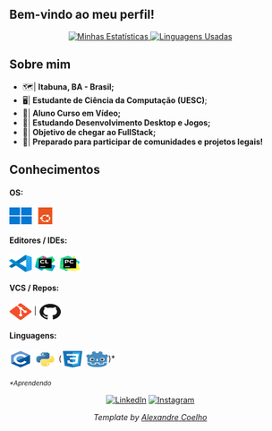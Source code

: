 ## Bem-vindo ao meu perfil!
<div align="center">
  
<a href="https://github.com/ythmxz">
  <img height=160 src="https://github-readme-stats.vercel.app/api?username=ythmxz&locale=pt-br&rank_icon=github&show_icons=true&custom_title=Estatísticas&theme=monokai&bg_color=00000000&hide_border=true&number_format=short&count_private=true" alt="Minhas Estatísticas"/>
</a>
<a href="https://github.com/ythmxz">
  <img height=160 src="https://github-readme-stats.vercel.app/api/top-langs/?username=ythmxz&layout=compact&langs_count=6&hide=cmake&custom_title=Linguagens&theme=monokai&bg_color=00000000&hide_border=true" alt="Linguagens Usadas"/>
</a>

</div>

## Sobre mim

- 🗺️| **Itabuna, BA - Brasil;**
- 🖥️| **Estudante de Ciência da Computação (UESC)**;
- 💾| **Aluno Curso em Vídeo;**
- 📖| **Estudando Desenvolvimento Desktop e Jogos;**
- 🎯| **Objetivo de chegar ao FullStack;**
- 📌| **Preparado para participar de comunidades e projetos legais!**

## Conhecimentos

#### OS:

<img align="center" alt="Windows 11" height="30" width="40" src="https://raw.githubusercontent.com/devicons/devicon/master/icons/windows11/windows11-original.svg"> <img align="center" alt="Ubuntu" height="30" width="40" src="https://raw.githubusercontent.com/devicons/devicon/master/icons/ubuntu/ubuntu-original.svg">

#### Editores / IDEs:

<img align="center" alt="VS Code" height="30" width="40" src="https://raw.githubusercontent.com/devicons/devicon/master/icons/vscode/vscode-original.svg"> <img align="center" alt="CLion" height="30" width="40" src="https://raw.githubusercontent.com/devicons/devicon/master/icons/clion/clion-original.svg"> <img align="center" alt="PyCharm" height="30" width="40" src="https://raw.githubusercontent.com/devicons/devicon/master/icons/pycharm/pycharm-original.svg">

#### VCS / Repos:

<img align="center" alt="Git" height="30" width="40" src="https://raw.githubusercontent.com/devicons/devicon/master/icons/git/git-original.svg"> | <img align="center" alt="github" height="30" width="40" src="https://raw.githubusercontent.com/devicons/devicon/master/icons/github/github-original.svg">

#### Linguagens:

<img align="center" alt="C" height="30" width="40" src="https://raw.githubusercontent.com/devicons/devicon/master/icons/c/c-original.svg"> <img align="center" alt="Python" height="30" width="40" src="https://raw.githubusercontent.com/devicons/devicon/master/icons/python/python-original.svg"> (<img align="center" alt="CSS" height="30" width="40" src="https://raw.githubusercontent.com/devicons/devicon/master/icons/css3/css3-original.svg"> <img align="center" alt="GDScript" height="30" width="40" src="https://raw.githubusercontent.com/devicons/devicon/master/icons/godot/godot-original.svg">)*

<sub>_*Aprendendo_</sub>

<div align="center"> 

<a href="https://linkedin.com/in/ythmxz/" target="_blank"><img src="https://img.shields.io/badge/-LinkedIn-%230077B5?style=for-the-badge&logo=linkedin&logoColor=white" alt="LinkedIn"></a>
<a href="https://instagram.com/ythmxz/" target="_blank"><img src="https://img.shields.io/badge/-Instagram-%23E4405F?style=for-the-badge&logo=instagram&logoColor=white" alt="Instagram"></a>

_Template by [Alexandre Coelho](https://github.com/coelhoalexandre/)_
